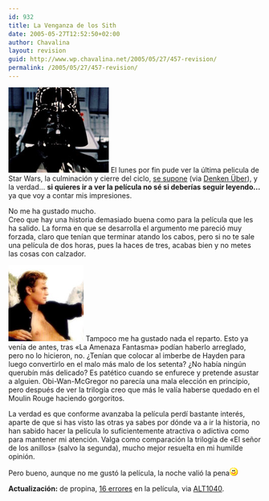 ```yaml
---
id: 932
title: La Venganza de los Sith
date: 2005-05-27T12:52:50+02:00
author: Chavalina
layout: revision
guid: http://www.wp.chavalina.net/2005/05/27/457-revision/
permalink: /2005/05/27/457-revision/
---
```

<img class="imgizqda" src="/imagenes/fotos/darth-vader.jpg" alt="Darth Vader" /> El lunes por fin pude ver la última pelicula de Star Wars, la culminación y cierre del ciclo, <a href="http://www.cinematical.com/2005/05/25/lucas-idea-for-new-star-wars-prequel/" target="_blank">se supone</a> (via <a href="http://www.uberbin.net/archivos/rants/el-futuro-de-lucasfilms.php" target="_blank">Denken &Uuml;ber</a>), y la verdad… **si quieres ir a ver la película no sé si deberías seguir leyendo…** ya que voy a contar mis impresiones.

No me ha gustado mucho.  
Creo que hay una historia demasiado buena como para la película que les ha salido. La forma en que se desarrolla el argumento me pareció muy forzada, claro que tenían que terminar atando los cabos, pero si no te sale una película de dos horas, pues la haces de tres, acabas bien y no metes las cosas con calzador.

<img class="imgdcha" src="/imagenes/fotos/hayden.jpg" alt="Hayden Leand" /> Tampoco me ha gustado nada el reparto. Esto ya venía de antes, tras «La Amenaza Fantasma» podían haberlo arreglado, pero no lo hicieron, no. ¿Tenían que colocar al imberbe de Hayden para luego convertirlo en el malo más malo de los setenta? ¿No había ningún querubín más delicado? Es patético cuando se enfurece y pretende asustar a alguien. Obi-Wan-McGregor no parecía una mala elección en principio, pero después de ver la trilogía creo que más le valía haberse quedado en el Moulin Rouge haciendo gorgoritos.

La verdad es que conforme avanzaba la película perdí bastante interés, aparte de que si has visto las otras ya sabes por dónde va a ir la historia, no han sabido hacer la película lo suficientemente atractiva o adictiva como para mantener mi atención. Valga como comparación la trilogía de «El señor de los anillos» (salvo la segunda), mucho mejor resuelta en mi humilde opinión.

Pero bueno, aunque no me gustó la película, la noche valió la pena![emo](/imagenes/emoticonos/sonrisa.gif) 

**Actualización:** de propina, <a href="http://www.moviemistakes.com/film4924" target="_blank">16 errores</a> en la película, via <a href="http://www.alt1040.com/archivo/2005/05/27/errores-en-el-star-wars-episode-iii/" target="_blank">ALT1040</a>.